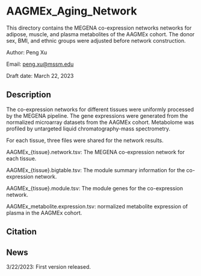 # AAGMEx_Aging_Network

This directory contains the MEGENA co-expression networks networks for adipose, muscle, and plasma metabolites of the AAGMEx cohort. The donor sex, BMI, and ethnic groups were adjusted before network construction. 

Author: Peng Xu

Email: peng.xu@mssm.edu

Draft date: March 22, 2023

## Description

The co-expression networks for different tissues were uniformly processed by the MEGENA pipeline. The gene expressions were generated from the normalized microarray datasets from the AAGMEx cohort. Metabolome was profiled by untargeted liquid chromatography-mass spectrometry.

For each tissue, three files were shared for the network results.

AAGMEx_{tissue}.network.tsv: The MEGENA co-expression network for each tissue.

AAGMEx_{tissue}.bigtable.tsv: The module summary information for the co-expression network.

AAGMEx_{tissue}.module.tsv: The module genes for the co-expression network.

AAGMEx_metabolite.expression.tsv: normalized metabolite expression of plasma in the AAGMEx cohort.


## Citation

## News

3/22/2023: First version released.

